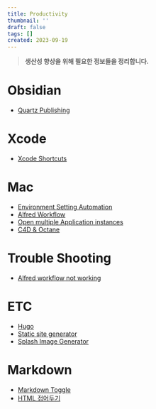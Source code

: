 ```yaml
---
title: Productivity
thumbnail: ''
draft: false
tags: []
created: 2023-09-19
---
```



 > 
 > **생산성 향상을 위해 필요한 정보들을 정리합니다.**

# Obsidian

* [Quartz Publishing](Quartz%20Publishing)

# Xcode

* [Xcode Shortcuts](Xcode%20Shortcuts)

# Mac

* [Environment Setting Automation](Environment%20Setting%20Automation)
* [Alfred Workflow](Alfred%20Workflow)
* [Open multiple Application instances](Open%20multiple%20Application%20instances)
* [C4D & Octane](C4D%20&%20Octane)

# Trouble Shooting

* [Alfred workflow not working](Alfred%20workflow%20not%20working)

# ETC

* [Hugo](Knowledges/Productivity/Hugo.md)
* [Static site generator](Static%20site%20generator.md)
* [Splash Image Generator](Splash%20Image%20Generator)

# Markdown

* [Markdown Toggle](Markdown%20Toggle.md)
* [HTML 접어두기](HTML%20접어두기.md)

